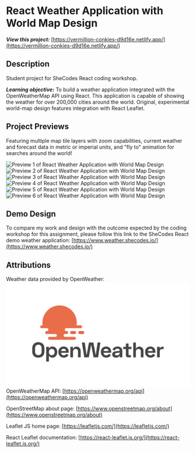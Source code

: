 # React Weather Application with World Map Design

**_View this project:_** [https://vermillion-conkies-d9d16e.netlify.app/](https://vermillion-conkies-d9d16e.netlify.app/)

## Description

Student project for SheCodes React coding workshop.

**_Learning objective:_** To build a weather application integrated with the OpenWeatherMap API using React. This application is capable of showing the weather for over 200,000 cities around the world. Original, experimental world-map design features integration with React Leaflet.

## Project Previews

Featuring multiple map tile layers with zoom capabilities, current weather and forecast data in metric or imperial units, and "fly to" animation for searches around the world!

![Preview 1 of React Weather Application with World Map Design](./src/preview/react-weather-app-preview-albuquerque.png)
![Preview 2 of React Weather Application with World Map Design](./src/preview/react-weather-app-preview-kabul.png)
![Preview 3 of React Weather Application with World Map Design](./src/preview/react-weather-app-preview-newyork.png)
![Preview 4 of React Weather Application with World Map Design](./src/preview/react-weather-app-preview-capetown.png)
![Preview 5 of React Weather Application with World Map Design](./src/preview/react-weather-app-preview-seoul.png)
![Preview 6 of React Weather Application with World Map Design](./src/preview/react-weather-app-preview-antarctica.png)

## Demo Design

To compare my work and design with the outcome expected by the coding workshop for this assignment, please follow this link to the SheCodes React demo weather application: [https://www.weather.shecodes.io/](https://www.weather.shecodes.io/)

## Attributions

Weather data provided by OpenWeather:
![OpenWeatherMap Logo](./src/attribution/OpenWeather-Master-Logo%20RGB.png)
OpenWeatherMap API: [https://openweathermap.org/api](https://openweathermap.org/api)

OpenStreetMap about page: [https://www.openstreetmap.org/about](https://www.openstreetmap.org/about)

Leaflet JS home page: [https://leafletjs.com/](https://leafletjs.com/)

React Leaflet documentation: [https://react-leaflet.js.org/](https://react-leaflet.js.org/)
